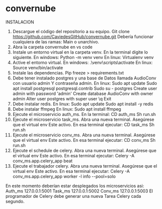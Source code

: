 # convernube
INSTALACION

1. Descargue el código del repositorio a su equipo.
   Git clone https://github.com/CaviedesGitHub/convernube.git
   Debería funcionar cualquiera de las ramas: Main o unarchivo.
2. Abra la carpeta convernube en vs code
3. Instale un entorno virtual en la carpeta venv.
   En la terminal digite lo siguiente.
   En windows:
      Python -m venv venv
   En linux:
      Virtualenv venv
4. Active el entorno virtual.
   En windows:
      .\venv\scripts\activate 
   En linux:
      Source venv/bin/activate
5. Instale las dependencias.
   Pip freeze > requirements.txt
6. Debe tener instalado postgres y una base de 
   Datos llamada AudioConv con usuario admin 
   Y contraseña admin.
   En linux:
      Sudo apt update
      Sudo apt install postgresql postgresql.contrib
      Sudo su - postgres 
      Create user admin with password 'admin'
      Create database AudioConv with owner admin
      Alter user postgres with super user
      \q
      Exit
7. Debe instalar redis.
    En linux:
       Sudo apt update 
       Sudo apt install -y redis 
8. Debe instalar ffmpeg 
   En linux:
       Sudo apt install ffmpeg
9. Ejecute el microservicio auth_ms.
   En la terminal:
      CD auth_ms
      Sh run.sh
10. Ejecute el microservicio task_ms.
   Abra una nueva terminal. Asegúrese que el virtual env
   Este activo.
   En esa terminal ejecutar:
      CD task_ms
      Sh run.sh
11. Ejecute el microservicio conv_ms.
   Abra una nueva terminal. Asegúrese que el virtual env 
   Este activo.
   En esa terminal ejecutar:
      CD conv_ms
      Sh run.sh
12. Ejecute el schedule de celery.
   Abra una nueva terminal. Asegúrese que el virtual env 
   Este activo.
   En esa terminal ejecutar:
      Celery -A conv_ms.app.celery_app beat
13. Ejecute el trabajador celery.
   Abra una nueva terminal. Asegúrese que el virtual env 
   Este activo.
   En esa terminal ejecutar:
      Celery -A conv_ms.app.celery_app worker -l info --pool=solo

En este momento deberían estar desplegados los microservicios asi:
Auth_ms 127.0.0.1:5001
Task_ms 127.0.0.1:5002
Conv_ms 127.0.0.1:5003
El programador de Celery debe generar una nueva
Tarea Celery cada segundo.


